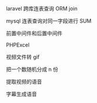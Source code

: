 laravel 跨库连表查询 ORM join

mysql 连表查询对同一字段进行 SUM

前置中间件和后置中间件

PHPExcel

视频文件转 gif

把一个数随机分成 n 份

提取视频的语音

字幕生成语音